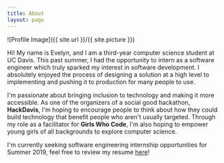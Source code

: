 ```yaml
---
title: About
layout: page
---
```

![Profile Image]({{ site.url }}/{{ site.picture }})

<p>Hi! My name is Evelyn, and I am a third-year computer science student at UC Davis. This past summer, I had the opportunity to intern as a software engineer which truly sparked my interest in software development. I absolutely enjoyed the process of designing a solution at a high level to implementing and pushing it to production for many people to use.</p>

<p>I'm passionate about bringing inclusion to technology and making it more accessible. As one of the organizers of a social good hackathon, <strong>HackDavis</strong>, I'm hoping to encourage people to think about how they could build technology that benefit people who aren't usually targeted. Through my role as a facilitator for <strong>Girls Who Code</strong>, I'm also hoping to empower young girls of all backgrounds to explore computer science.</p>

<p>I'm currently seeking software engineering internship opportunities for Summer 2019, feel free to review my resume <a href="https://drive.google.com/file/d/1vhLAYgBQy3ch6P3V5nUr27_dBtYvyUNR/view?usp=sharing">here</a>!</p>
